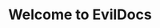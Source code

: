 ---
title: Welcome to EvilDocs
description: Die Seite für Lernmaterial rund um Softwareentwicklung
template: splash
hero:
  tagline: Deine Quelle für Lernmaterial rund um Softwareentwicklung!
  image:
    file: "@assets/houston.webp"
  actions:
    - text: Let's Start Learning!
      link: /docs/diataxis
      icon: right-arrow
      variant: primary
    - text: Projekt Sourcecode
      link: https://github.com/EvilWeasel/23-1hns-web
      icon: external
      attrs:
        target: _blank
---